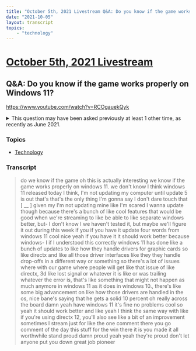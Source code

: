 ```yaml
---
title: "October 5th, 2021 Livestream Q&A: Do you know if the game works properly on Windows 11?"
date: "2021-10-05"
layout: transcript
topics:
    - "technology"
---
```

# [October 5th, 2021 Livestream](../2021-10-05.md)
## Q&A: Do you know if the game works properly on Windows 11?
https://www.youtube.com/watch?v=RCOgauekQyk
<details>
<summary>This question may have been asked previously at least 1 other time, as recently as June 2021.</summary>

* [June 29th, 2021 Livestream Q&A: Windows 11 support?](./yt-klWHGzjUQe4.md) [https://www.youtube.com/watch?v=klWHGzjUQe4](https://www.youtube.com/watch?v=klWHGzjUQe4)
</details>


### Topics
* [Technology](../topics/technology.md)

### Transcript

> do we know if the game oh this is actually interesting we know if the game works properly on windows 11. we don't know I think windows 11 released today I think, I'm not updating my computer until update 5 is out that's that's the only thing I'm gonna say I don't dare touch that [ __ ] given my I'm not updating mine like I'm scared I wanna update though because there's a bunch of like cool features that would be good when we're streaming to like be able to like separate windows better, but- I don't know I we haven't tested it, but maybe we'll figure it out during this week if you if you have it update four words from windows 11 cool nice yeah if you have it it should work better because windows- I if I understood this correctly windows 11 has done like a bunch of updates to like how they handle drivers for graphic cards so like directx and like all those driver interfaces like they they handle drop-offs in a different way or something so there's a lot of issues where with our game where people will get like that issue of like directx, 3d like lost signal or whatever it is like or was trailing whatever the error is, that's like something that might not happen as much anymore in windows 11 as it does in windows 10., there's like some big advancement on like how those drivers are handled in the os, nice bane's saying that he gets a solid 10 percent oh really across the board damn yeah have windows 11 it's fine no problems cool so yeah it should work better and like yeah I think the same way with like if you're using directx 12, you'll also see like a bit of an improvement sometimes I stream just for like the one comment there you go comment of the day this stuff for the win there it is you made it all worthwhile stand proud damn proud yeah yeah they're proud don't let anyone put you down great job pioneer
